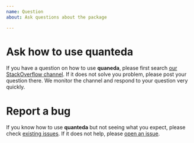 ```yaml
---
name: Question
about: Ask questions about the package

---
```


# Ask how to use quanteda
If you have a question on how to use **quaneda**, please first search [our StackOverflow channel](https://stackoverflow.com/questions/tagged/quanteda). If it does not solve you problem, please post your question there. We monitor the channel and respond to your question very quickly. 

# Report a bug
If you know how to use **quanteda** but not seeing what you expect, please check [existing issues](https://github.com/quanteda/quanteda/issues?utf8=%E2%9C%93&q=is%3Aissue). If it does not help, please [open an issue](https://github.com/quanteda/quanteda/issues/new?template=bug_report.md).
